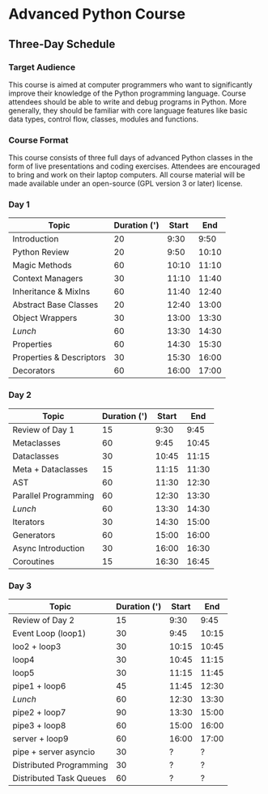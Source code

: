 # Advanced Python Course
## Three-Day Schedule

### Target Audience
This course is aimed at computer programmers who want to significantly improve 
their knowledge of the Python programming language. Course attendees should be 
able to write and debug programs in Python. More generally, they should be 
familiar with core language features like basic data types, control flow, 
classes, modules and functions.


### Course Format
This course consists of three full days of advanced Python classes in the form 
of live presentations and coding exercises. Attendees are encouraged to bring 
and work on their laptop computers. All course material will be made available 
under an open-source (GPL version 3 or later) license.


### Day 1

| Topic                    | Duration (') | Start | End   |
| ---                      | ---          | ---   | ---   |
| Introduction             | 20           |  9:30 |  9:50 |
| Python Review            | 20           |  9:50 | 10:10 |
| Magic Methods            | 60           | 10:10 | 11:10 |
| Context Managers         | 30           | 11:10 | 11:40 |
| Inheritance & MixIns     | 60           | 11:40 | 12:40 |
| Abstract Base Classes    | 20           | 12:40 | 13:00 |
| Object Wrappers          | 30           | 13:00 | 13:30 |
| *Lunch*                  | 60           | 13:30 | 14:30 |
| Properties               | 60           | 14:30 | 15:30 |
| Properties & Descriptors | 30           | 15:30 | 16:00 |
| Decorators               | 60           | 16:00 | 17:00 |


### Day 2

| Topic                   | Duration (') | Start | End   |
| ---                     | ---          | ---   | ---   |
| Review of Day 1         | 15           |  9:30 |  9:45 |
| Metaclasses             | 60           |  9:45 | 10:45 |
| Dataclasses             | 30           | 10:45 | 11:15 |
| Meta + Dataclasses      | 15           | 11:15 | 11:30 |
| AST                     | 60           | 11:30 | 12:30 |
| Parallel Programming    | 60           | 12:30 | 13:30 |
| *Lunch*                 | 60           | 13:30 | 14:30 |
| Iterators               | 30           | 14:30 | 15:00 |
| Generators              | 60           | 15:00 | 16:00 |
| Async Introduction      | 30           | 16:00 | 16:30 |
| Coroutines              | 15           | 16:30 | 16:45 |


### Day 3

| Topic                   | Duration (') | Start | End   |
| ---                     | ---          | ---   | ---   |
| Review of Day 2         | 15           |  9:30 |  9:45 |
| Event Loop (loop1)      | 30           |  9:45 | 10:15 |
| loo2 + loop3            | 30           | 10:15 | 10:45 |
| loop4                   | 30           | 10:45 | 11:15 |
| loop5                   | 30           | 11:15 | 11:45 |
| pipe1 + loop6           | 45           | 11:45 | 12:30 |
| *Lunch*                 | 60           | 12:30 | 13:30 |
| pipe2 + loop7           | 90           | 13:30 | 15:00 |
| pipe3 + loop8           | 60           | 15:00 | 16:00 |
| server + loop9          | 60           | 16:00 | 17:00 |
| pipe + server asyncio   | 30           | ?     | ?     |
| Distributed Programming | 30           | ?     | ?     |
| Distributed Task Queues | 60           | ?     | ?     |